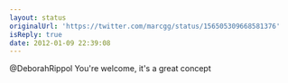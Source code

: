 ```yaml
---
layout: status
originalUrl: 'https://twitter.com/marcgg/status/156505309668581376'
isReply: true
date: 2012-01-09 22:39:08
---
```


@DeborahRippol You're welcome, it's a great concept
